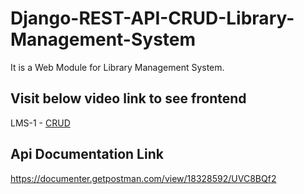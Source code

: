 # Django-REST-API-CRUD-Library-Management-System
  It is a Web Module for Library Management System.
  
## Visit below video link to see frontend 
  LMS-1 - [CRUD](https://drive.google.com/file/d/1INgjm6e46-9pp1GgY_js4FpWPh9Z-Wlw/view?usp=sharing)

## Api Documentation Link 
  https://documenter.getpostman.com/view/18328592/UVC8BQf2
